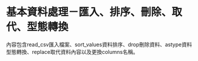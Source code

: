 # 基本資料處理－匯入、排序、刪除、取代、型態轉換
內容包含read_csv匯入檔案、sort_values資料排序、drop刪除資料、astype資料型態轉換、replace取代資料內容以及更換columns名稱。